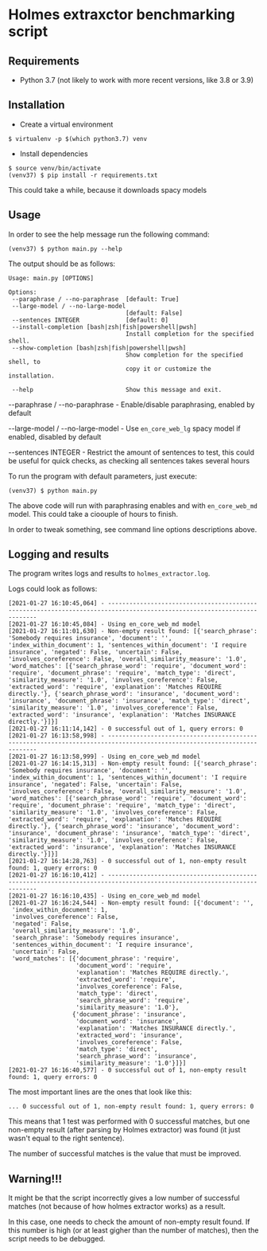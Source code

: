 # Holmes extraxctor benchmarking script

## Requirements
 - Python 3.7 (not likely to work with more recent versions, like 3.8 or 3.9)

## Installation
 - Create a virtual environment
```
$ virtualenv -p $(which python3.7) venv 
```

 - Install dependencies
 ```
 $ source venv/bin/activate
 (venv37) $ pip install -r requirements.txt
 ```
 This could take a while, because it downloads spacy models

 ## Usage
 In order to see the help message run the following command:
 ```
 (venv37) $ python main.py --help
 ```
 The output should be as follows:
 ```
 Usage: main.py [OPTIONS]

Options:
  --paraphrase / --no-paraphrase  [default: True]
  --large-model / --no-large-model
                                  [default: False]
  --sentences INTEGER             [default: 0]
  --install-completion [bash|zsh|fish|powershell|pwsh]
                                  Install completion for the specified shell.
  --show-completion [bash|zsh|fish|powershell|pwsh]
                                  Show completion for the specified shell, to
                                  copy it or customize the installation.

  --help                          Show this message and exit.
 ```
 --paraphrase / --no-paraphrase - Enable/disable paraphrasing, enabled by default

 --large-model / --no-large-model - Use `en_core_web_lg` spacy model if enabled, disabled by default

 --sentences INTEGER - Restrict the amount of sentences to test, this could be useful for quick checks, as checking all sentences takes several hours

 To run the program with default parameters, just execute:
 ```
 (venv37) $ python main.py
 ```
 The above code will run with paraphrasing enables and with `en_core_web_md` model. This could take a cioouple of hours to finish.

 In order to tweak something, see command line options descriptions above.

 ## Logging and results
 The program writes logs and results to `holmes_extractor.log`.

 Logs could look as follows:
 ```
 [2021-01-27 16:10:45,064] - ------------------------------------------------------------------------------------------------------------------------
[2021-01-27 16:10:45,084] - Using en_core_web_md model
[2021-01-27 16:11:01,630] - Non-empty result found: [{'search_phrase': 'Somebody requires insurance', 'document': '', 'index_within_document': 1, 'sentences_within_document': 'I require insurance', 'negated': False, 'uncertain': False, 'involves_coreference': False, 'overall_similarity_measure': '1.0', 'word_matches': [{'search_phrase_word': 'require', 'document_word': 'require', 'document_phrase': 'require', 'match_type': 'direct', 'similarity_measure': '1.0', 'involves_coreference': False, 'extracted_word': 'require', 'explanation': 'Matches REQUIRE directly.'}, {'search_phrase_word': 'insurance', 'document_word': 'insurance', 'document_phrase': 'insurance', 'match_type': 'direct', 'similarity_measure': '1.0', 'involves_coreference': False, 'extracted_word': 'insurance', 'explanation': 'Matches INSURANCE directly.'}]}]
[2021-01-27 16:11:14,142] - 0 successful out of 1, query errors: 0
[2021-01-27 16:13:58,998] - ------------------------------------------------------------------------------------------------------------------------
[2021-01-27 16:13:58,999] - Using en_core_web_md model
[2021-01-27 16:14:15,313] - Non-empty result found: [{'search_phrase': 'Somebody requires insurance', 'document': '', 'index_within_document': 1, 'sentences_within_document': 'I require insurance', 'negated': False, 'uncertain': False, 'involves_coreference': False, 'overall_similarity_measure': '1.0', 'word_matches': [{'search_phrase_word': 'require', 'document_word': 'require', 'document_phrase': 'require', 'match_type': 'direct', 'similarity_measure': '1.0', 'involves_coreference': False, 'extracted_word': 'require', 'explanation': 'Matches REQUIRE directly.'}, {'search_phrase_word': 'insurance', 'document_word': 'insurance', 'document_phrase': 'insurance', 'match_type': 'direct', 'similarity_measure': '1.0', 'involves_coreference': False, 'extracted_word': 'insurance', 'explanation': 'Matches INSURANCE directly.'}]}]
[2021-01-27 16:14:28,763] - 0 successful out of 1, non-empty result found: 1, query errors: 0
[2021-01-27 16:16:10,412] - ------------------------------------------------------------------------------------------------------------------------
[2021-01-27 16:16:10,435] - Using en_core_web_md model
[2021-01-27 16:16:24,544] - Non-empty result found: [{'document': '',
  'index_within_document': 1,
  'involves_coreference': False,
  'negated': False,
  'overall_similarity_measure': '1.0',
  'search_phrase': 'Somebody requires insurance',
  'sentences_within_document': 'I require insurance',
  'uncertain': False,
  'word_matches': [{'document_phrase': 'require',
                    'document_word': 'require',
                    'explanation': 'Matches REQUIRE directly.',
                    'extracted_word': 'require',
                    'involves_coreference': False,
                    'match_type': 'direct',
                    'search_phrase_word': 'require',
                    'similarity_measure': '1.0'},
                   {'document_phrase': 'insurance',
                    'document_word': 'insurance',
                    'explanation': 'Matches INSURANCE directly.',
                    'extracted_word': 'insurance',
                    'involves_coreference': False,
                    'match_type': 'direct',
                    'search_phrase_word': 'insurance',
                    'similarity_measure': '1.0'}]}]
[2021-01-27 16:16:40,577] - 0 successful out of 1, non-empty result found: 1, query errors: 0
 ```

 The most important lines are the ones that look like this:
 ```
 ... 0 successful out of 1, non-empty result found: 1, query errors: 0
 ```
 This means that 1 test was performed with 0 successful matches, but one non-empty result (after parsing by Holmes extractor) was found (it just wasn't equal to the right sentence).

 The number of successful matches is the value that must be improved.

 ## Warning!!!

 It might be that the script incorrectly gives a low number of successful matches (not because of how holmes extractor works) as a result.
 
 In this case, one needs to check the amount of non-empty result found. If this number is high (or at least gigher than the number of matches), then the script needs to be debugged.
